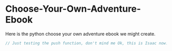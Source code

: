 # Choose-Your-Own-Adventure-Ebook
Here is the python choose your own adventure ebook we might create.



```java
// Just testing the push function, don't mind me Ok, this is Isaac now. Now, Corey, everyone, I got a problem. Your new changes to the code have really been sort of confusing. Could we maybe change the code back or have a version of the code with those commits? Thanks.
```
